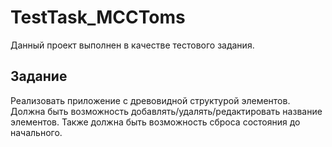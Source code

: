 # TestTask_MCCToms

Данный проект выполнен в качестве тестового задания. 

## Задание

Реализовать приложение с древовидной структурой элементов. Должна быть возможность добавлять/удалять/редактировать название элементов. Также должна быть возможность сброса состояния до начального.
